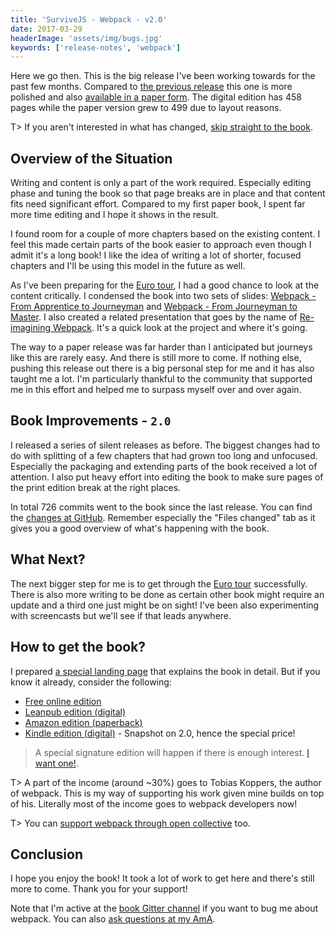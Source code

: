 ```yaml
---
title: 'SurviveJS - Webpack - v2.0'
date: 2017-03-29
headerImage: 'assets/img/bugs.jpg'
keywords: ['release-notes', 'webpack']
---
```


Here we go then. This is the big release I've been working towards for the past few months. Compared to [the previous release](../survivejs-webpack-19) this one is more polished and also [available in a paper form](https://www.amazon.com/dp/9526868803). The digital edition has 458 pages while the paper version grew to 499 due to layout reasons.

T> If you aren't interested in what has changed, [skip straight to the book](/webpack/preface).

## Overview of the Situation

Writing and content is only a part of the work required. Especially editing phase and tuning the book so that page breaks are in place and that content fits need significant effort. Compared to my first paper book, I spent far more time editing and I hope it shows in the result.

I found room for a couple of more chapters based on the existing content. I feel this made certain parts of the book easier to approach even though I admit it's a long book! I like the idea of writing a lot of shorter, focused chapters and I'll be using this model in the future as well.

As I've been preparing for the [Euro tour](../euro-tour-2017), I had a good chance to look at the content critically. I condensed the book into two sets of slides: [Webpack - From Apprentice to Journeyman](https://presentations.survivejs.com/webpack-from-apprentice-to-journeyman) and [Webpack - From Journeyman to Master](https://presentations.survivejs.com/webpack-from-journeyman-to-master/). I also created a related presentation that goes by the name of [Re-imagining Webpack](https://presentations.survivejs.com/re-imagining-webpack/). It's a quick look at the project and where it's going.

The way to a paper release was far harder than I anticipated but journeys like this are rarely easy. And there is still more to come. If nothing else, pushing this release out there is a big personal step for me and it has also taught me a lot. I'm particularly thankful to the community that supported me in this effort and helped me to surpass myself over and over again.

## Book Improvements - `2.0`

I released a series of silent releases as before. The biggest changes had to do with splitting of a few chapters that had grown too long and unfocused. Especially the packaging and extending parts of the book received a lot of attention. I also put heavy effort into editing the book to make sure pages of the print edition break at the right places.

In total 726 commits went to the book since the last release. You can find the [changes at GitHub](https://github.com/survivejs/webpack-book/compare/v1.9.0...v2.0.1). Remember especially the "Files changed" tab as it gives you a good overview of what's happening with the book.

## What Next?

The next bigger step for me is to get through the [Euro tour](../euro-tour-2017) successfully. There is also more writing to be done as certain other book might require an update and a third one just might be on sight! I've been also experimenting with screencasts but we'll see if that leads anywhere.

## How to get the book?

I prepared [a special landing page](/webpack) that explains the book in detail. But if you know it already, consider the following:

* [Free online edition](/webpack/preface)
* [Leanpub edition (digital)](https://leanpub.com/survivejs-webpack)
* [Amazon edition (paperback)](https://www.amazon.com/dp/9526868803)
* [Kindle edition (digital)](https://www.amazon.com/dp/B06XWZZGBS) - Snapshot on 2.0, hence the special price!

> A special signature edition will happen if there is enough interest. [I want one!](https://survivejs.typeform.com/to/LUQK0T).

T> A part of the income (around ~30%) goes to Tobias Koppers, the author of webpack. This is my way of supporting his work given mine builds on top of his. Literally most of the income goes to webpack developers now!

T> You can [support webpack through open collective](https://opencollective.com/webpack) too.

## Conclusion

I hope you enjoy the book! It took a lot of work to get here and there's still more to come. Thank you for your support!

Note that I'm active at the [book Gitter channel](https://gitter.im/survivejs/webpack) if you want to bug me about webpack. You can also [ask questions at my AmA](https://github.com/survivejs/ama/issues).
